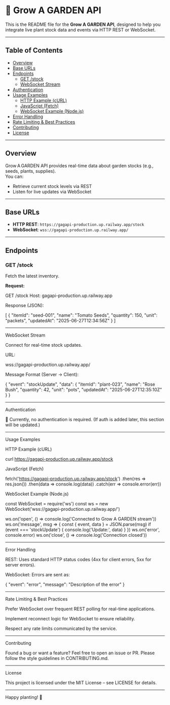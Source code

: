 # 🌱 Grow A GARDEN API

This is the README file for the **Grow A GARDEN API**, designed to help you integrate live plant stock data and events via HTTP REST or WebSocket.

---

## Table of Contents

- [Overview](#overview)  
- [Base URLs](#base-urls)  
- [Endpoints](#endpoints)  
  - [GET /stock](#get-stock)  
  - [WebSocket Stream](#websocket-stream)  
- [Authentication](#authentication)  
- [Usage Examples](#usage-examples)  
  - [HTTP Example (cURL)](#http-example-curl)  
  - [JavaScript (Fetch)](#javascript-fetch)  
  - [WebSocket Example (Node.js)](#websocket-example-nodejs)  
- [Error Handling](#error-handling)  
- [Rate Limiting & Best Practices](#rate-limiting--best-practices)  
- [Contributing](#contributing)  
- [License](#license)

---

## Overview

Grow A GARDEN API provides real-time data about garden stocks (e.g., seeds, plants, supplies).  
You can:

- Retrieve current stock levels via REST  
- Listen for live updates via WebSocket  

---

## Base URLs

- **HTTP REST**: `https://gagapi-production.up.railway.app/stock`  
- **WebSocket**: `wss://gagapi-production.up.railway.app/`  

---

## Endpoints

### GET /stock

Fetch the latest inventory.

**Request:**  

GET /stock
Host: gagapi-production.up.railway.app

Response (JSON):

[
  {
    "itemId": "seed-001",
    "name": "Tomato Seeds",
    "quantity": 150,
    "unit": "packets",
    "updatedAt": "2025-06-27T12:34:56Z"
  }
]


---

WebSocket Stream

Connect for real-time stock updates.

URL:

wss://gagapi-production.up.railway.app/

Message Format (Server → Client):

{
  "event": "stockUpdate",
  "data": {
    "itemId": "plant-023",
    "name": "Rose Bush",
    "quantity": 42,
    "unit": "pots",
    "updatedAt": "2025-06-27T12:35:10Z"
  }
}


---

Authentication

🔐 Currently, no authentication is required.
(If auth is added later, this section will be updated.)


---

Usage Examples

HTTP Example (cURL)

curl https://gagapi-production.up.railway.app/stock

JavaScript (Fetch)

fetch('https://gagapi-production.up.railway.app/stock')
  .then(res => res.json())
  .then(data => console.log(data))
  .catch(err => console.error(err))

WebSocket Example (Node.js)

const WebSocket = require('ws')
const ws = new WebSocket('wss://gagapi-production.up.railway.app/')

ws.on('open', () => console.log('Connected to Grow A GARDEN stream'))
ws.on('message', msg => {
  const { event, data } = JSON.parse(msg)
  if (event === 'stockUpdate') {
    console.log('Update:', data)
  }
})
ws.on('error', console.error)
ws.on('close', () => console.log('Connection closed'))


---

Error Handling

REST: Uses standard HTTP status codes (4xx for client errors, 5xx for server errors).

WebSocket: Errors are sent as:

{
  "event": "error",
  "message": "Description of the error"
}



---

Rate Limiting & Best Practices

Prefer WebSocket over frequent REST polling for real-time applications.

Implement reconnect logic for WebSocket to ensure reliability.

Respect any rate limits communicated by the service.



---

Contributing

Found a bug or want a feature?
Feel free to open an issue or PR.
Please follow the style guidelines in CONTRIBUTING.md.


---

License

This project is licensed under the MIT License – see LICENSE for details.


---

Happy planting! 🌼



